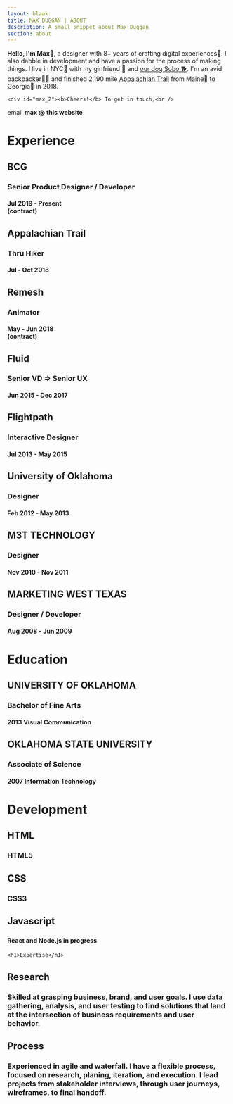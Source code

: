 ```yaml
---
layout: blank
title: MAX DUGGAN | ABOUT
description: A small snippet about Max Duggan
section: about
---
```


<div id="about_max">
<div id="max_1"><b>Hello, I'm Max</b>👋, a designer with 8+ years of crafting digital experiences👾. I also dabble in development and have a passion for the process of making things. I live in NYC🗽 with my girlfriend 👩 and <a href="https://www.instagram.com/explore/tags/themightysobo/">our dog Sobo 🐕</a>. I'm an avid backpacker🚶‍♂️‍ and finished 2,190 mile <a href="https://en.wikipedia.org/wiki/Appalachian_Trail">Appalachian Trail</a> from Maine🦞 to Georgia🍑 in 2018.</div>

	<div id="max_2"><b>Cheers!</b> To get in touch,<br />
email <b>max @ this website</b>
</div>

</div>

<div id="resume">
	<h1>Experience</h1>
	<div class="item">
			<h2>BCG</h2>
			<h3>Senior Product Designer / Developer</h3>
			<h4>Jul 2019 - Present<br />
			(contract)</h4>
	</div>
	<div class="item">
			<h2>Appalachian Trail</h2>
			<h3>Thru Hiker</h3>
			<h4>Jul - Oct 2018</h4>
	</div>
		<div class="item">
			<h2>Remesh</h2>
			<h3>Animator</h3>
			<h4>May - Jun 2018<br />
			(contract)</h4>
		</div>			
		<div class="item">
					<h2>Fluid</h2>
					<h3>Senior VD =&gt; Senior UX</h3>
					<h4>Jun 2015 - Dec 2017</h4>
			</div>
			<div class="item">
				<h2>Flightpath</h2>
				<h3>Interactive Designer</h3>
				<h4>Jul 2013 - May 2015</h4>
			</div>
		<div class="item">
			<h2>University of Oklahoma</h2>
			<h3>Designer</h3>
			<h4>Feb 2012 - May 2013</h4>
		</div>
	  <div class="item">
	    <h2>M3T TECHNOLOGY</h2>
	    <h3>Designer</h3>
	    <h4>Nov 2010 - Nov 2011</h4>
	  </div>
	  <div class="item">
	    <h2>MARKETING WEST TEXAS</h2>
	    <h3>Designer / Developer</h3>
	    <h4>Aug 2008 - Jun 2009</h4>
	  </div>
		<h1>Education</h1>
					<div class="item">
						<h2>UNIVERSITY OF OKLAHOMA</h2>
						<h3>Bachelor of Fine Arts</h3>
						<h4>2013 Visual Communication</h4>
					</div>
					<div class="item">
						<h2>OKLAHOMA STATE UNIVERSITY</h2>
						<h3>Associate of Science</h3>
						<h4>2007 Information Technology</h4>
					</div>
		<h1>Development</h1>
					<div class="item">
						<h2>HTML</h2>
						<h3>HTML5</h3>
					</div>
					<div class="item">
						<h2>CSS</h2>
						<h3>CSS3</h3>
					</div>
					<div class="item">
						<h2>Javascript</h2>
						<h3></h3>
						<h4>React and Node.js in progress</h4>
					</div>

	<h1>Expertise</h1>
<div class="item">
    <h2 id="research">Research</h2>
    <h3 id="skilled-at-grasping-business-brand-and-user-goals-i-use-data-gathering-analysis-and-user-testing-to-find-solutions-that-land-at-the-intersection-of-business-requirements-and-user-behavior">Skilled at grasping business, brand, and user goals. I use data gathering, analysis, and user testing to find solutions that land at the intersection of business requirements and user behavior.</h3>
  </div>
<div class="item">
    <h2 id="process">Process</h2>
    <h3 id="experienced-in-agile-and-waterfall-i-have-a-flexible-process-focused-on-research-planing-iteration-and-execution-i-lead-projects-from-stakeholder-interviews-through-user-journeys-wireframes-to-final-handoff">Experienced in agile and waterfall. I have a flexible process, focused on research, planing, iteration, and execution. I lead projects from stakeholder interviews, through user journeys, wireframes, to final handoff.</h3>
  </div>
</div>
